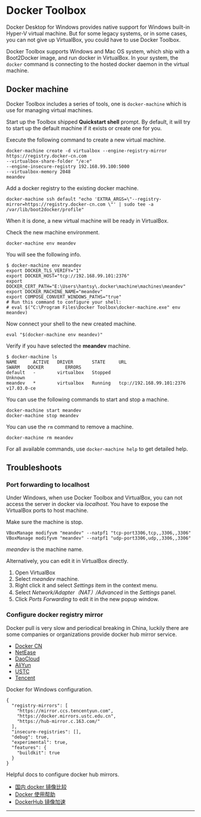 # Docker Toolbox

Docker Desktop for Windows provides native support for Windows built-in Hyper-V virtual machine. But for some legacy systems, or in some cases, you can not give up VirtualBox, you could have to use Docker Toolbox.

Docker Toolbox supports Windows and Mac OS system, which ship with a Boot2Docker image, and run docker in VirtualBox. In your system, the `docker` command is connecting to the hosted docker daemon in the virtual machine.

## Docker machine

Docker Toolbox includes a series of tools, one is `docker-machine` which is use for managing virtual machines.

Start up the Toolbox shipped **Quickstart shell** prompt. By default, it will try to start up the default machine if it exists or create one for you.

Execute the following command to create a new virtual machine.

```
docker-machine create -d virtualbox --engine-registry-mirror https://registry.docker-cn.com 
--virtualbox-share-folder "/e:e"
--engine-insecure-registry 192.168.99.100:5000
--virtualbox-memory 2048
meandev 

```

Add a docker registry to the existing docker machine.

```
docker-machine ssh default "echo 'EXTRA_ARGS=\"--registry-mirror=https://registry.docker-cn.com \"' | sudo tee -a /var/lib/boot2docker/profile"
```

When it is done, a new virtual machine will be ready in VirtualBox.

Check the new machine environment.

```
docker-machine env meandev
```

You will see the following info.

```
$ docker-machine env meandev
export DOCKER_TLS_VERIFY="1"
export DOCKER_HOST="tcp://192.168.99.101:2376"
export DOCKER_CERT_PATH="E:\Users\hantsy\.docker\machine\machines\meandev"
export DOCKER_MACHINE_NAME="meandev"
export COMPOSE_CONVERT_WINDOWS_PATHS="true"
# Run this command to configure your shell:
# eval $("C:\Program Files\Docker Toolbox\docker-machine.exe" env meandev)
```

Now connect your shell to the new created machine.

```
eval "$(docker-machine env meandev)"
```

Verify if you have selected the **meandev** machine.

```
$ docker-machine ls
NAME      ACTIVE   DRIVER       STATE     URL                         SWARM   DOCKER        ERRORS
default   -        virtualbox   Stopped                                       Unknown
meandev   *        virtualbox   Running   tcp://192.168.99.101:2376           v17.03.0-ce
```

You can use the following commands to start and stop a machine.

```
docker-machine start meandev
docker-machine stop meandev
```

You can use the `rm` command to remove a machine.

```
docker-machine rm meandev
```

For all available commands, use `docker-machine help` to get detailed help.

## Troubleshoots

### Port forwarding to localhost

Under Windows, when use Docker Toolbox and VirtualBox, you can not access the server in docker via *localhost*. You have to expose the VirtualBox ports to host machine. 

Make sure the machine is stop. 

```
VBoxManage modifyvm "meandev" --natpf1 "tcp-port3306,tcp,,3306,,3306"
VBoxManage modifyvm "meandev" --natpf1 "udp-port3306,udp,,3306,,3306"
```

*meandev* is the machine name.

Alternatively, you can edit it in VirtualBox directly.

1. Open VirtualBox
2. Select *meandev* machine.
3. Right click it and select *Settings* item in the context menu.
4. Select *Network/Adapter（NAT）/Advanced* in the *Settings* panel. 
5. Click *Ports Forwarding* to edit it in the new popup window.

### Configure docker registry mirror

Docker pull is very slow and periodical breaking in China, luckily there are some companies or organizations provide docker hub mirror service.

* [Docker CN][docker-cn]
* [NetEase][163]
* [DaoCloud][daocloud]
* [AliYun][alicloud]
* [USTC][ustc]
* [Tencent](https://mirror.ccs.tencentyun.com)

Docker for Windows configuration.

```shell
{
  "registry-mirrors": [
    "https://mirror.ccs.tencentyun.com",
    "https://docker.mirrors.ustc.edu.cn",
    "https://hub-mirror.c.163.com/"
  ],
  "insecure-registries": [],
  "debug": true,
  "experimental": true,
  "features": {
    "buildkit": true
  }
}
```

Helpful docs to configure docker hub mirrors.

* [国内 docker 镜像比较](http://www.datastart.cn/tech/2016/09/28/docker-mirror.html)
* [Docker 使用帮助](https://lug.ustc.edu.cn/wiki/mirrors/help/docker)
* [DockerHub 镜像加速](https://c.163.com/wiki/index.php?title=DockerHub%E9%95%9C%E5%83%8F%E5%8A%A0%E9%80%9F)
---
[docker-cn]:https://registry.docker-cn.com
[163]:https://c.163.com/
[daocloud]:https://daocloud.io
[alicloud]:https://aliyuncs.com
[ustc]:https://ustc.edu.cn
